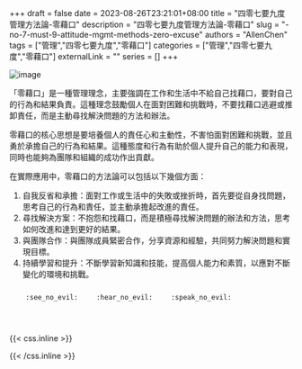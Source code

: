 +++ 
draft = false
date = 2023-08-26T23:21:01+08:00
title = "四零七要九度管理方法論-零藉口"
description = "四零七要九度管理方法論-零藉口"
slug = "-no-7-must-9-attitude-mgmt-methods-zero-excuse"
authors = "AllenChen"
tags = ["管理","四零七要九度","零藉口"]
categories = ["管理","四零七要九度","零藉口"]
externalLink = ""
series = []
+++

![image](/images/post/A-rabbit-with-big-blue-eyes-learning-management-books-about-zero-excuse-with-Van-Gogh-style.jpeg)

「零藉口」是一種管理理念，主要強調在工作和生活中不給自己找藉口，要對自己的行為和結果負責。這種理念鼓勵個人在面對困難和挑戰時，不要找藉口逃避或推卸責任，而是主動尋找解決問題的方法和辦法。

零藉口的核心思想是要培養個人的責任心和主動性，不害怕面對困難和挑戰，並且勇於承擔自己的行為和結果。這種態度和行為有助於個人提升自己的能力和表現，同時也能夠為團隊和組織的成功作出貢獻。

在實際應用中，零藉口的方法論可以包括以下幾個方面：
1. 自我反省和承擔：面對工作或生活中的失敗或挫折時，首先要從自身找問題，思考自己的行為和責任，並主動承擔起改進的責任。
2. 尋找解決方案：不抱怨和找藉口，而是積極尋找解決問題的辦法和方法，思考如何改進和達到更好的結果。
3. 與團隊合作：與團隊成員緊密合作，分享資源和經驗，共同努力解決問題和實現目標。
4. 持續學習和提升：不斷學習新知識和技能，提高個人能力和素質，以應對不斷變化的環境和挑戰。

<p><span class="nowrap"><span class="emojify">🙈</span> <code>:see_no_evil:</code></span>  <span class="nowrap"><span class="emojify">🙉</span> <code>:hear_no_evil:</code></span>  <span class="nowrap"><span class="emojify">🙊</span> <code>:speak_no_evil:</code></span></p>
<br>
    

{{< css.inline >}}
<style>
.emojify {
	font-family: Apple Color Emoji, Segoe UI Emoji, NotoColorEmoji, Segoe UI Symbol, Android Emoji, EmojiSymbols;
	font-size: 2rem;
	vertical-align: middle;
}
@media screen and (max-width:650px) {
  .nowrap {
    display: block;
    margin: 25px 0;
  }
}
</style>
{{< /css.inline >}}

